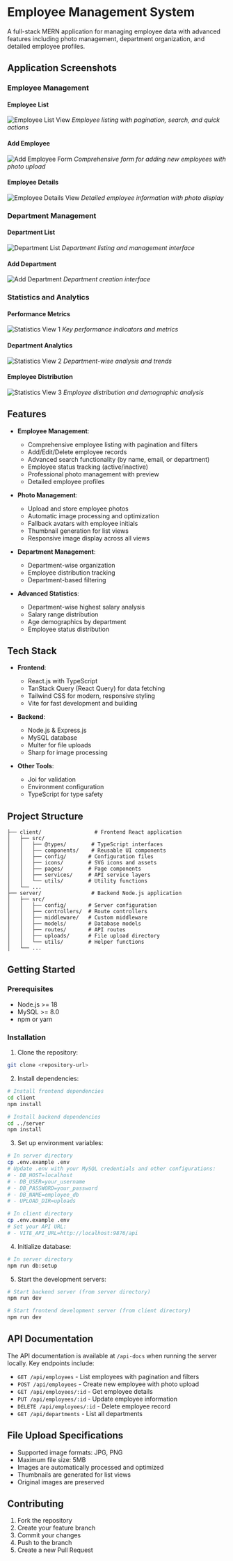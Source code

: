 # Employee Management System

A full-stack MERN application for managing employee data with advanced features including photo management, department organization, and detailed employee profiles.

## Application Screenshots

### Employee Management
#### Employee List
![Employee List View](View/employees-list.png)
*Employee listing with pagination, search, and quick actions*

#### Add Employee
![Add Employee Form](View/employee-add.png)
*Comprehensive form for adding new employees with photo upload*

#### Employee Details
![Employee Details View](View/employee-view.png)
*Detailed employee information with photo display*

### Department Management
#### Department List
![Department List](View/department-list.png)
*Department listing and management interface*

#### Add Department
![Add Department](View/department-add.png)
*Department creation interface*

### Statistics and Analytics
#### Performance Metrics
![Statistics View 1](View/statistics1.png)
*Key performance indicators and metrics*

#### Department Analytics
![Statistics View 2](View/statistics2.png)
*Department-wise analysis and trends*

#### Employee Distribution
![Statistics View 3](View/statistics3.png)
*Employee distribution and demographic analysis*

## Features

- **Employee Management**:
  - Comprehensive employee listing with pagination and filters
  - Add/Edit/Delete employee records
  - Advanced search functionality (by name, email, or department)
  - Employee status tracking (active/inactive)
  - Professional photo management with preview
  - Detailed employee profiles

- **Photo Management**:
  - Upload and store employee photos
  - Automatic image processing and optimization
  - Fallback avatars with employee initials
  - Thumbnail generation for list views
  - Responsive image display across all views

- **Department Management**:
  - Department-wise organization
  - Employee distribution tracking
  - Department-based filtering

- **Advanced Statistics**:
  - Department-wise highest salary analysis
  - Salary range distribution
  - Age demographics by department
  - Employee status distribution

## Tech Stack

- **Frontend**: 
  - React.js with TypeScript
  - TanStack Query (React Query) for data fetching
  - Tailwind CSS for modern, responsive styling
  - Vite for fast development and building

- **Backend**: 
  - Node.js & Express.js
  - MySQL database
  - Multer for file uploads
  - Sharp for image processing

- **Other Tools**: 
  - Joi for validation
  - Environment configuration
  - TypeScript for type safety

## Project Structure

```
├── client/                 # Frontend React application
│   ├── src/
│   │   ├── @types/        # TypeScript interfaces
│   │   ├── components/    # Reusable UI components
│   │   ├── config/       # Configuration files
│   │   ├── icons/        # SVG icons and assets
│   │   ├── pages/        # Page components
│   │   ├── services/     # API service layers
│   │   └── utils/        # Utility functions
│   └── ...
├── server/                # Backend Node.js application
│   ├── src/
│   │   ├── config/       # Server configuration
│   │   ├── controllers/  # Route controllers
│   │   ├── middleware/   # Custom middleware
│   │   ├── models/       # Database models
│   │   ├── routes/       # API routes
│   │   ├── uploads/      # File upload directory
│   │   └── utils/        # Helper functions
│   └── ...
```

## Getting Started

### Prerequisites

- Node.js >= 18
- MySQL >= 8.0
- npm or yarn

### Installation

1. Clone the repository:
```bash
git clone <repository-url>
```

2. Install dependencies:
```bash
# Install frontend dependencies
cd client
npm install

# Install backend dependencies
cd ../server
npm install
```

3. Set up environment variables:
```bash
# In server directory
cp .env.example .env
# Update .env with your MySQL credentials and other configurations:
# - DB_HOST=localhost
# - DB_USER=your_username
# - DB_PASSWORD=your_password
# - DB_NAME=employee_db
# - UPLOAD_DIR=uploads

# In client directory
cp .env.example .env
# Set your API URL:
# - VITE_API_URL=http://localhost:9876/api
```

4. Initialize database:
```bash
# In server directory
npm run db:setup
```

5. Start the development servers:
```bash
# Start backend server (from server directory)
npm run dev

# Start frontend development server (from client directory)
npm run dev
```

## API Documentation

The API documentation is available at `/api-docs` when running the server locally. Key endpoints include:

- `GET /api/employees` - List employees with pagination and filters
- `POST /api/employees` - Create new employee with photo upload
- `GET /api/employees/:id` - Get employee details
- `PUT /api/employees/:id` - Update employee information
- `DELETE /api/employees/:id` - Delete employee record
- `GET /api/departments` - List all departments

## File Upload Specifications

- Supported image formats: JPG, PNG
- Maximum file size: 5MB
- Images are automatically processed and optimized
- Thumbnails are generated for list views
- Original images are preserved

## Contributing

1. Fork the repository
2. Create your feature branch
3. Commit your changes
4. Push to the branch
5. Create a new Pull Request
